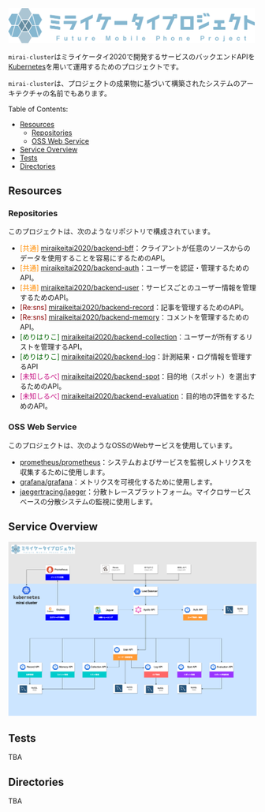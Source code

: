 <img src="./img/logo.png" width="500" alt="architecture" />

`mirai-cluster`はミライケータイ2020で開発するサービスのバックエンドAPIを[Kubernetes](https://kubernetes.io/)を用いて運用するためのプロジェクトです。  

`mirai-cluster`は、プロジェクトの成果物に基づいて構築されたシステムのアーキテクチャの名前でもあります。  

Table of Contents:
- [Resources](#resources)
  - [Repositories](#repositories)
  - [OSS Web Service](#oss-web-service)
- [Service Overview](#service-overview)
- [Tests](#tests)
- [Directories](#directories)

## Resources
### Repositories
このプロジェクトは、次のようなリポジトリで構成されています。  
- <font color="DarkOrange">[共通] </font> [miraikeitai2020/backend-bff](https://github.com/miraikeitai2020/backend-bff)：クライアントが任意のソースからのデータを使用することを容易にするためのAPI。
- <font color="DarkOrange">[共通] </font> [miraikeitai2020/backend-auth](https://github.com/miraikeitai2020/backend-auth)：ユーザーを認証・管理するためのAPI。
- <font color="DarkOrange">[共通] </font> [miraikeitai2020/backend-user](https://github.com/miraikeitai2020/backend-user)：サービスごとのユーザー情報を管理するためのAPI。
- <font color="DarkRed">[Re:sns] </font> [miraikeitai2020/backend-record](https://github.com/miraikeitai2020/backend-record)：記事を管理するためのAPI。
- <font color="DarkRed">[Re:sns] </font> [miraikeitai2020/backend-memory](https://github.com/miraikeitai2020/backend-memory)：コメントを管理するためのAPI。
- <font color="DarkGreen">[めりはりこ]</font> [miraikeitai2020/backend-collection]()：ユーザーが所有するリストを管理するAPI。
- <font color="DarkGreen">[めりはりこ]</font> [miraikeitai2020/backend-log](https://github.com/miraikeitai2020/backend-log)：計測結果・ログ情報を管理するAPI
- <font color="MediumVioletRed">[未知しるべ] </font> [miraikeitai2020/backend-spot](https://github.com/miraikeitai2020/backend-spot)：目的地（スポット）を選出するためのAPI。
- <font color="MediumVioletRed">[未知しるべ] </font> [miraikeitai2020/backend-evaluation](https://github.com/miraikeitai2020/backend-evaluation)：目的地の評価をするためのAPI。
### OSS Web Service
このプロジェクトは、次のようなOSSのWebサービスを使用しています。  
- [prometheus/prometheus](https://github.com/prometheus/prometheus)：システムおよびサービスを監視しメトリクスを収集するために使用します。
- [grafana/grafana](https://github.com/grafana/grafana)：メトリクスを可視化するために使用します。
- [jaegertracing/jaeger](https://github.com/jaegertracing/jaeger)：分散トレースプラットフォーム。マイクロサービスベースの分散システムの監視に使用します。

## Service Overview
<img src="./img/architecture.png" width="700" alt="architecture" />

## Tests
TBA

## Directories
TBA

